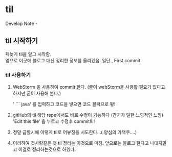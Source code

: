 # til
Develop Note - 

## til 시작하기
뒤늦게 til을 알고 시작함.  
앞으로 이곳에 블로그 대신 정리한 정보를 올리겠음.
일단 , First commit

### **til 사용하기**

1. WebStorm 을 사용하여  commit 한다.
(궅이 webStorm을 사용할 필요가 없다고 하지만 굳이 사용해 본다.)

    ' ``` java' 를 입력하고 코드을 넣으면 코드 블럭으로 뙇!

2. gitHub의 til 해당 repo에서도 바로 수정이 가능하다 
(간지가 덜한 느낌적인 느낌)
'Edit this file' 을 누르고 수정후 commit!!!!

3. 정말 급할시에 이렇게 til로 어뷰징을 시도한다...( 양심의 가책쿠....)

4. 이리하여 첫사랑같은 첫 til 정리는 이것으로 마침.
앞으로는 블로그 한다고 나대지말고 이걸로 정리하는것으로 하겠다.


        






